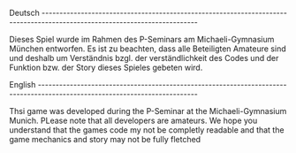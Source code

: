 Deutsch --------------------------------------------------------------------------------------------------------------------------

Dieses Spiel wurde im Rahmen des P-Seminars am Michaeli-Gymnasium München entworfen.
Es ist zu beachten, dass alle Beteiligten Amateure sind und deshalb um Verständnis bzgl. der verständlichkeit des Codes und der Funktion bzw. der Story dieses Spieles gebeten wird.

English ---------------------------------------------------------------------------------------------------------------------------

Thsi game was developed during the P-Seminar at the Michaeli-Gymnasium Munich.
PLease note that all developers are amateurs. We hope you understand that the games code my not be completly readable and that the game mechanics and story may not be fully fletched
